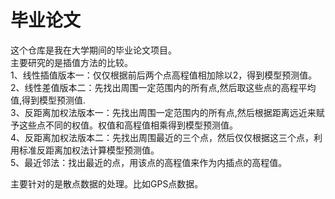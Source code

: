 # 毕业论文  
这个仓库是我在大学期间的毕业论文项目。  
主要研究的是插值方法的比较。  
1、线性插值版本一：仅仅根据前后两个点高程值相加除以2，得到模型预测值。   
2、线性差值版本二：先找出周围一定范围内的所有点,然后取这些点的高程平均值,得到模型预测值.   
3、反距离加权法版本一：先找出周围一定范围内的所有点,然后根据距离远近来赋予这些点不同的权值。权值和高程值相乘得到模型预测值。   
4、反距离加权法版本二：先找出周围最近的三个点，然后仅仅根据这三个点，利用标准反距离加权法计算模型预测值。   
5、最近邻法：找出最近的点，用该点的高程值来作为内插点的高程值。   
  
主要针对的是散点数据的处理。比如GPS点数据。  